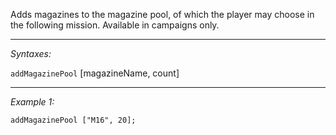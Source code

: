Adds magazines to the magazine pool, of which the player may choose in the following mission. Available in campaigns only.


---
*Syntaxes:*

`addMagazinePool`  [magazineName, count]

---
*Example 1:*

```sqf
addMagazinePool ["M16", 20];
```